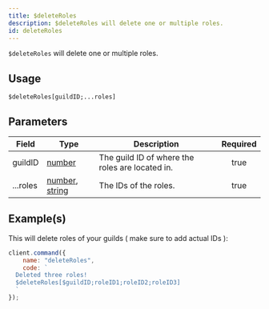 ```yaml
---
title: $deleteRoles
description: $deleteRoles will delete one or multiple roles.
id: deleteRoles
---
```


`$deleteRoles` will delete one or multiple roles.

## Usage

```aoi
$deleteRoles[guildID;...roles]
```

## Parameters

| Field    | Type                                                                                                                                                                                                 | Description                                     | Required |
| -------- | ---------------------------------------------------------------------------------------------------------------------------------------------------------------------------------------------------- | ----------------------------------------------- | :------: |
| guildID  | [number](https://developer.mozilla.org/en-US/docs/Web/JavaScript/Reference/Global_Objects/Number)                                                                                                    | The guild ID of where the roles are located in. |   true   |
| ...roles | [number](https://developer.mozilla.org/en-US/docs/Web/JavaScript/Reference/Global_Objects/Number), [string](https://developer.mozilla.org/en-US/docs/Web/JavaScript/Reference/Global_Objects/String) | The IDs of the roles.                           |   true   |

## Example(s)

This will delete roles of your guilds ( make sure to add actual IDs ):

```javascript
client.command({
    name: "deleteRoles",
    code: `
  Deleted three roles!
  $deleteRoles[$guildID;roleID1;roleID2;roleID3]
  `
});
```

